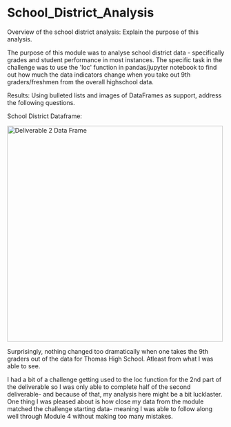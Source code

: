 # School_District_Analysis

Overview of the school district analysis: Explain the purpose of this analysis.

The purpose of this module was to analyse school district data - specifically grades and student performance in most instances. The specific task in the challenge was to use the 'loc' function in pandas/jupyter notebook to find out how much the data indicators change when you take out 9th graders/freshmen from the overall highschool data.

Results: Using bulleted lists and images of DataFrames as support, address the following questions.

School District Dataframe:

<img width="500" alt="Deliverable 2 Data Frame" src="https://user-images.githubusercontent.com/80979705/119346957-d882bf00-bc68-11eb-98b5-609589a843ea.PNG">

Surprisingly, nothing changed too dramatically when one takes the 9th graders out of the data for Thomas High School. Atleast from what I was able to see.

I had a bit of a challenge getting used to the loc function for the 2nd part of the deliverable so I was only able to complete half of the second deliverable- and because of that, my analysis here might be a bit lucklaster. One thing I was pleased about is how close my data from the module matched the challenge starting data- meaning I was able to follow along well through Module 4 without making too many mistakes.
